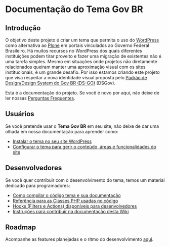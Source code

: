 # Documentação do Tema Gov BR

## Introdução

O objetivo deste projeto é criar um tema que permita o uso do [WordPress](https://br.wordpress.org/) como alternativa ao [Plone](https://plone.org.br/) em portais vinculados ao Governo Federal Brasileiro. Há muitos recursos no WordPress dos quais diferentes instituições podem tirar proveito e fazer uma migração de existentes não é uma tarefa simples. Mesmo em situações onde projetos não diretamente relacionados queiram manter uma aproximação visual com os sites institucionais, é um grande desafio. Por isso estamos criando este projeto que visa respeitar a nova identidade visual proposta pelo [Padrão de Design/Design System do Gov BR (DS-GO)](https://www.gov.br/ds/) (DSGov).

Esta é a documentação do projeto. Se você é novo por aqui, não deixe de ler nossas [Perguntas Frequentes](faq.md).

## Usuários

Se você pretende usar o **Tema Gov BR** em seu site, não deixe de dar uma olhada em nossa documentação para aprender como:

- [Instalar o tema no seu site WordPress](instalacao.md)
- [Configurar o tema para gerir o conteúdo, áreas e funcionalidades do site](configuracao.md)

## Desenvolvedores

Se você quer contribuir com o desenvolvimento do tema, temos um material dedicado para programadores:

<div class="two-columns-list">

- [Como compilar o código tema e sua documentação](compilando.md)
- [Referência para as Classes PHP usadas no código](Home.md)
- [Hooks (Filters e Actions) disponíveis para desenvolvedores](hooks.md)
- [Instruções para contribuir na documentação desta Wiki](CONTRIBUTING.md)

</div>

## Roadmap

Acompanhe as features planejadas e o ritmo do desenvolvimento [aqui](https://github.com/mateuswetah/govbr-tema/issues/1).
